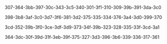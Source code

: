 307-364-3bb-397-30c-343-3c5-340-301-3f1-310-309-39b-391-3da-3c0

398-3b8-3af-3c0-3d7-3f6-381-3d2-375-335-334-376-3a4-3d0-399-370

3cd-352-39b-3f0-3ce-3df-3d9-373-34f-39b-323-328-335-33f-3cd-3a1

364-3dc-30f-39d-31f-3eb-39f-375-327-3d3-396-3b6-339-336-317-361
